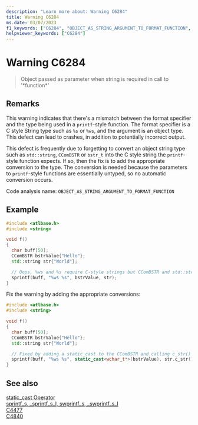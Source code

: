 ```yaml
---
description: "Learn more about: Warning C6284"
title: Warning C6284
ms.date: 03/07/2023
f1_keywords: ["C6284", "OBJECT_AS_STRING_ARGUMENT_TO_FORMAT_FUNCTION", "__WARNING_OBJECT_AS_STRING_ARGUMENT_TO_FORMAT_FUNCTION"]
helpviewer_keywords: ["C6284"]
---
```

# Warning C6284

> Object passed as parameter when string is required in call to '*function\*'

## Remarks

This warning indicates that there's a mismatch between the format specifier and the type being used in a `printf`-style function.  The format specifier is a C style String type such as `%s` or `%ws`, and the argument is an object type. This defect can lead to crashes, in addition to potentially incorrect output.

This defect is frequently due to forgetting to convert an object string type such as `std::string`, `CComBSTR` or `bstr_t` into the C style string the `printf`-style function expects.  If so, then the fix is to add the appropriate conversion to the type. The conversion is needed because the parameters to `printf`-style functions are essentially untyped, so no automatic conversion occurs.

Code analysis name: `OBJECT_AS_STRING_ARGUMENT_TO_FORMAT_FUNCTION`

## Example

```cpp
#include <atlbase.h>
#include <string>

void f()
{
  char buff[50];
  CComBSTR bstrValue{"Hello"};
  std::string str{"World"};

  // Oops, %ws and %s require C-style strings but CComBSTR and std::strings are being passed instead
  sprintf(buff, "%ws %s", bstrValue, str);
}
```

Fix the warning by adding the appropriate conversions:

```cpp
#include <atlbase.h>
#include <string>

void f()
{
  char buff[50];
  CComBSTR bstrValue{"Hello"};
  std::string str{"World"};

  // Fixed by adding a static_cast to the CComBSTR and calling c_str() on the std::string
  sprintf(buff, "%ws %s", static_cast<wchar_t*>(bstrValue), str.c_str());
}
```

## See also

[static_cast Operator](../cpp/static-cast-operator.md)\
[sprintf_s, _sprintf_s_l, swprintf_s, _swprintf_s_l](../c-runtime-library/reference/sprintf-s-sprintf-s-l-swprintf-s-swprintf-s-l.md)\
[C4477](../error-messages/compiler-warnings/C4477.md)\
[C4840](../error-messages/compiler-warnings/compiler-warning-level-4-c4840.md)
